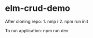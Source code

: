 # elm-crud-demo

After cloning repo:
    1. nmp i
    2. npm run init


To run application: npm run dev